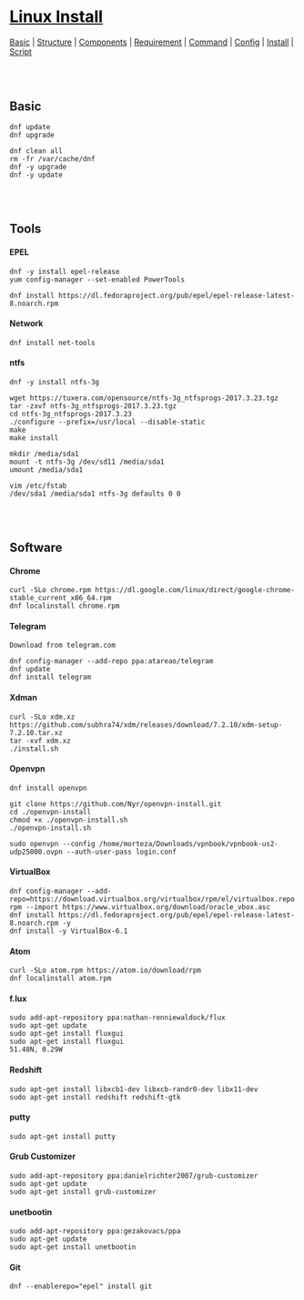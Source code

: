 <style>
.md1{margin-top: 75px;}
.md2{margin-top: 50px;}
.md3{margin-top: 25px;}
.tbl1 td#header{background-color: D1ECCF}
</style>

# [<span style="color:black;">Linux Install</span>](Linux.md)
[Basic](Linux-Basic.md) | [Structure](Linux-Structure.md) | [Components](Linux-Components.md) | [Requirement](Linux-Requirement.md) | [Command](Linux-Command.md) | [Config](Linux-Config.md) | [Install](Linux-Install.md) | [Script](Linux-Script.md)
<div class="md1"></div>




## Basic
	dnf update
	dnf upgrade

	dnf clean all
	rm -fr /var/cache/dnf
	dnf -y upgrade
	dnf -y update




<div class="md1"></div>




## Tools
#### EPEL
	dnf -y install epel-release
	yum config-manager --set-enabled PowerTools

	dnf install https://dl.fedoraproject.org/pub/epel/epel-release-latest-8.noarch.rpm

#### Network	
	dnf install net-tools
	
#### ntfs
	dnf -y install ntfs-3g	
	
	wget https://tuxera.com/opensource/ntfs-3g_ntfsprogs-2017.3.23.tgz
	tar -zxvf ntfs-3g_ntfsprogs-2017.3.23.tgz
	cd ntfs-3g_ntfsprogs-2017.3.23
	./configure --prefix=/usr/local --disable-static
	make
	make install

	mkdir /media/sda1
	mount -t ntfs-3g /dev/sd11 /media/sda1
	umount /media/sda1

	vim /etc/fstab
	/dev/sda1 /media/sda1 ntfs-3g defaults 0 0




<div class="md1"></div>




## Software
#### Chrome		
	curl -SLo chrome.rpm https://dl.google.com/linux/direct/google-chrome-		stable_current_x86_64.rpm
	dnf localinstall chrome.rpm

#### Telegram
	Download from telegram.com

	dnf config-manager --add-repo ppa:atareao/telegram
	dnf update 
	dnf install telegram

#### Xdman
	curl -SLo xdm.xz https://github.com/subhra74/xdm/releases/download/7.2.10/xdm-setup-7.2.10.tar.xz
	tar -xvf xdm.xz
	./install.sh
	
#### Openvpn
	dnf install openvpn

	git clone https://github.com/Nyr/openvpn-install.git
	cd ./openvpn-install
	chmod +x ./openvpn-install.sh
	./openvpn-install.sh

	sudo openvpn --config /home/morteza/Downloads/vpnbook/vpnbook-us2-udp25000.ovpn --auth-user-pass login.conf

#### VirtualBox	
	dnf config-manager --add-repo=https://download.virtualbox.org/virtualbox/rpm/el/virtualbox.repo
	rpm --import https://www.virtualbox.org/download/oracle_vbox.asc
	dnf install https://dl.fedoraproject.org/pub/epel/epel-release-latest-8.noarch.rpm -y
	dnf install -y VirtualBox-6.1
	
#### Atom	
	curl -SLo atom.rpm https://atom.io/download/rpm
	dnf localinstall atom.rpm
	
#### f.lux
	sudo add-apt-repository ppa:nathan-renniewaldock/flux
	sudo apt-get update
	sudo apt-get install fluxgui
	sudo apt-get install fluxgui
	51.48N, 0.29W
	
#### Redshift
	sudo apt-get install libxcb1-dev libxcb-randr0-dev libx11-dev
	sudo apt-get install redshift redshift-gtk
	
#### putty
	sudo apt-get install putty

#### Grub Customizer
	sudo add-apt-repository ppa:danielrichter2007/grub-customizer
	sudo apt-get update
	sudo apt-get install grub-customizer
	

	
#### unetbootin
	sudo add-apt-repository ppa:gezakovacs/ppa 
	sudo apt-get update 
	sudo apt-get install unetbootin


#### Git
	dnf --enablerepo="epel" install git



